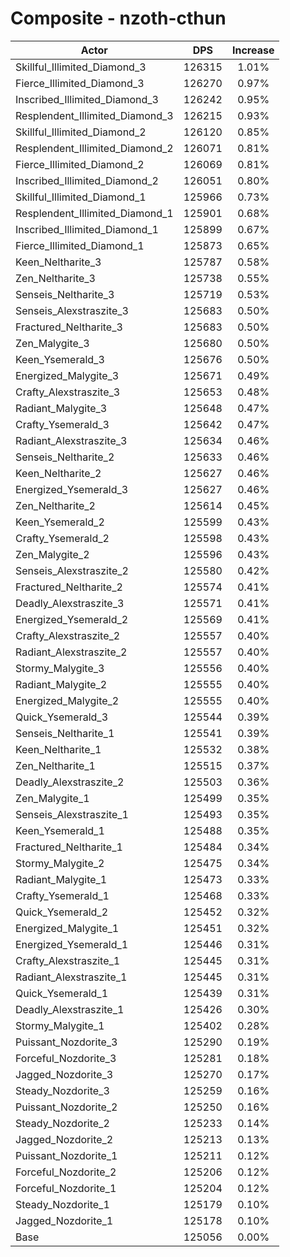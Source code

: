 # Composite - nzoth-cthun
| Actor | DPS | Increase |
|---|:---:|:---:|
|Skillful_Illimited_Diamond_3|126315|1.01%|
|Fierce_Illimited_Diamond_3|126270|0.97%|
|Inscribed_Illimited_Diamond_3|126242|0.95%|
|Resplendent_Illimited_Diamond_3|126215|0.93%|
|Skillful_Illimited_Diamond_2|126120|0.85%|
|Resplendent_Illimited_Diamond_2|126071|0.81%|
|Fierce_Illimited_Diamond_2|126069|0.81%|
|Inscribed_Illimited_Diamond_2|126051|0.80%|
|Skillful_Illimited_Diamond_1|125966|0.73%|
|Resplendent_Illimited_Diamond_1|125901|0.68%|
|Inscribed_Illimited_Diamond_1|125899|0.67%|
|Fierce_Illimited_Diamond_1|125873|0.65%|
|Keen_Neltharite_3|125787|0.58%|
|Zen_Neltharite_3|125738|0.55%|
|Senseis_Neltharite_3|125719|0.53%|
|Senseis_Alexstraszite_3|125683|0.50%|
|Fractured_Neltharite_3|125683|0.50%|
|Zen_Malygite_3|125680|0.50%|
|Keen_Ysemerald_3|125676|0.50%|
|Energized_Malygite_3|125671|0.49%|
|Crafty_Alexstraszite_3|125653|0.48%|
|Radiant_Malygite_3|125648|0.47%|
|Crafty_Ysemerald_3|125642|0.47%|
|Radiant_Alexstraszite_3|125634|0.46%|
|Senseis_Neltharite_2|125633|0.46%|
|Keen_Neltharite_2|125627|0.46%|
|Energized_Ysemerald_3|125627|0.46%|
|Zen_Neltharite_2|125614|0.45%|
|Keen_Ysemerald_2|125599|0.43%|
|Crafty_Ysemerald_2|125598|0.43%|
|Zen_Malygite_2|125596|0.43%|
|Senseis_Alexstraszite_2|125580|0.42%|
|Fractured_Neltharite_2|125574|0.41%|
|Deadly_Alexstraszite_3|125571|0.41%|
|Energized_Ysemerald_2|125569|0.41%|
|Crafty_Alexstraszite_2|125557|0.40%|
|Radiant_Alexstraszite_2|125557|0.40%|
|Stormy_Malygite_3|125556|0.40%|
|Radiant_Malygite_2|125555|0.40%|
|Energized_Malygite_2|125555|0.40%|
|Quick_Ysemerald_3|125544|0.39%|
|Senseis_Neltharite_1|125541|0.39%|
|Keen_Neltharite_1|125532|0.38%|
|Zen_Neltharite_1|125515|0.37%|
|Deadly_Alexstraszite_2|125503|0.36%|
|Zen_Malygite_1|125499|0.35%|
|Senseis_Alexstraszite_1|125493|0.35%|
|Keen_Ysemerald_1|125488|0.35%|
|Fractured_Neltharite_1|125484|0.34%|
|Stormy_Malygite_2|125475|0.34%|
|Radiant_Malygite_1|125473|0.33%|
|Crafty_Ysemerald_1|125468|0.33%|
|Quick_Ysemerald_2|125452|0.32%|
|Energized_Malygite_1|125451|0.32%|
|Energized_Ysemerald_1|125446|0.31%|
|Crafty_Alexstraszite_1|125445|0.31%|
|Radiant_Alexstraszite_1|125445|0.31%|
|Quick_Ysemerald_1|125439|0.31%|
|Deadly_Alexstraszite_1|125426|0.30%|
|Stormy_Malygite_1|125402|0.28%|
|Puissant_Nozdorite_3|125290|0.19%|
|Forceful_Nozdorite_3|125281|0.18%|
|Jagged_Nozdorite_3|125270|0.17%|
|Steady_Nozdorite_3|125259|0.16%|
|Puissant_Nozdorite_2|125250|0.16%|
|Steady_Nozdorite_2|125233|0.14%|
|Jagged_Nozdorite_2|125213|0.13%|
|Puissant_Nozdorite_1|125211|0.12%|
|Forceful_Nozdorite_2|125206|0.12%|
|Forceful_Nozdorite_1|125204|0.12%|
|Steady_Nozdorite_1|125179|0.10%|
|Jagged_Nozdorite_1|125178|0.10%|
|Base|125056|0.00%|
